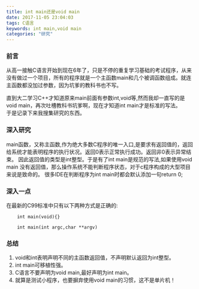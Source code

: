 ```yaml
---
title: int main还是void main
date: 2017-11-05 23:04:03
tags: C语言
keywords: int main,void main
categories: "研究"
---
```

### 前言
从高一接触C语言开始到现在6年了，只是不停的重复学习基础的考试程序，从来
没有做过一个项目，所有的程序就是一个主函数main和几个被调函数组成。就连
主函数都没加过参数，因为坑爹的教科书也不写。
 <!--more-->
直到大二学习C++才知道原来main前面有参数int,void等,然而我却一直写的是 
void main，再次吐槽教科书坑爹啊，现在才知道int main才是标准的写法。   
于是记录下来我搜集研究的东西。

### 深入研究
main函数，又称主函数,作为绝大多数C程序的唯一入口,是要求有返回值的，返回
给系统才能表明程序的执行状况。返回0表示正常执行成功。返回非0表示异常结束。
因此返回值的类型是int整型。于是有了int main是规范的写法,如果使用void main
没有返回值，那么操作系统不能判断程序状态，对于c程序构成的大型项目来说是致命的。
很多IDE在判断程序为int main时都会默认添加一句return 0;

### 深入一点
在最新的C99标准中只有以下两种方式是正确的:
```
    int main(void){}
    
    int main(int argc,char **argv)
```
### 总结
1. void和int表明声明不同的主函数返回值，不声明默认返回为int整型。
2. int main可移植性强。
3. C语言不要声明为void main,最好声明为int main。
4. 就算是测试小程序，也要摒弃使用void main的习惯，这不是单片机！




